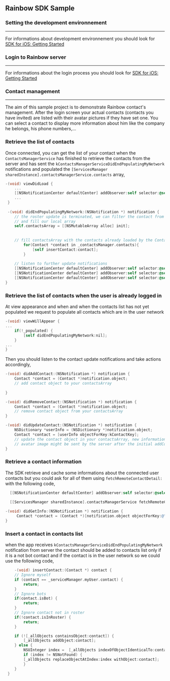 ## Rainbow SDK Sample

### Setting the development environnement 
---
For informations about development environnement you should look for [SDK for iOS: Getting Started](https://hub.openrainbow.com/#/documentation/doc/sdk/ios/guides/Getting_Started)

### Login to Rainbow server
---
For informations about the login process you should look for [SDK for iOS: Getting Started](https://hub.openrainbow.com/#/documentation/doc/sdk/ios/guides/Getting_Started)

### Contact management
---
The aim of this sample project is to demonstrate Rainbow contact's management. After the login screen your actual contacts (contacts you have invited) are listed with their avatar pictures if they have set one.
You can select a contact to display more information about him like the company he belongs, his phone numbers,... 

### Retrieve the list of contacts

Once connected, you can get the list of your contact when the `ContactsManagerService` has finished to retrieve the contacts from the server and has sent the `kContactsManagerServiceDidEndPopulatingMyNetwork` notifications and populated the `[ServicesManager sharedInstance].contactsManagerService.contacts` array,

```objective-c 
-(void) viewDidLoad { 
	...
 	[[NSNotificationCenter defaultCenter] addObserver:self selector:@selector(didEndPopulatingMyNetwork:) name:kContactsManagerServiceDidEndPopulatingMyNetwork object:nil];
 	...
 }
 
 -(void) didEndPopulatingMyNetwork:(NSNotification *) notification {
	// the roster update is terminated, we can filter the contact from ContactsManager service
	// and fill our local array
	self.contactsArray = [[NSMutableArray alloc] init];
	
	
    // fill contactsArray with the contacts already loaded by the ContactsManager
        for(Contact *contact in _contactsManager.contacts){
            [self insertContact:contact];
        }
	
	// listen to further update notifications
	[[NSNotificationCenter defaultCenter] addObserver:self selector:@selector(didAddContact:) name:kContactsManagerServiceDidAddContact object:nil];
	[[NSNotificationCenter defaultCenter] addObserver:self selector:@selector(didRemoveContact:) name:kContactsManagerServiceDidRemoveContact object:nil];
	[[NSNotificationCenter defaultCenter] addObserver:self selector:@selector(didUpdateContact:) name:kContactsManagerServiceDidUpdateContact object:nil];
}
```
### Retrieve the list of contacts when the user is already logged in 
At view appearance and when and when the contacts list has not yet populated we request to populate all contacts which are in the user network

```objective-c 
-(void) viewWillAppear { 
...
    if(!_populated) {
        [self didEndPopulatingMyNetwork:nil];
    }
...
}
```
Then you should listen to the contact update notifications and take actions accordingly,

```objective-c
-(void) didAddContact:(NSNotification *) notification {
    Contact *contact = (Contact *)notification.object;
    // add contact object to your contactsArray 
    
}

-(void) didRemoveContact:(NSNotification *) notification {
    Contact *contact = (Contact *)notification.object;
    // remove contact object from your contactsArray
}

-(void) didUpdateContact:(NSNotification *) notification {
    NSDictionary *userInfo = (NSDictionary *)notification.object;
    Contact *contact = [userInfo objectForKey:kContactKey];
    // update the contact object in your contactsArray, new informations like the contact
    // avatar image might be sent by the server after the initial addContact.
}


```

### Retrieve a contact information
The SDK retrieve and cache some informations about the connected user contacts but you could ask for all of them using `fetchRemoteContactDetail:` with the following code,

```objective-c
  [[NSNotificationCenter defaultCenter] addObserver:self selector:@selector(didGetInfo:) name:kContactsManagerServiceDidUpdateContact object:nil];
  
  [[ServicesManager sharedInstance].contactsManagerService fetchRemoteContactDetail:_aContact];
```

```objective-c
-(void) didGetInfo:(NSNotification *) notification {
     Contact *contact = (Contact *)[notification.object objectForKey:@"contact"];  
}
```
### Insert a contact in contacts list
when the app receives `kContactsManagerServiceDidEndPopulatingMyNetwork`  notification from server the contact  should be added to contacts list only if it is a not bot contact and if the contact is in the user network so we could use the following code,

```objective-c
    -(void) insertContact:(Contact *) contact {
    // Ignore myself
    if (contact == _serviceManager.myUser.contact) {
        return;
    }
    // Ignore bots
    if(contact.isBot) {
        return;
    }
    // Ignore contact not in roster
    if(!contact.isInRoster) {
        return;
    }

    if (![_allObjects containsObject:contact]) {
        [_allObjects addObject:contact];
    } else {
        NSUInteger index =  [_allObjects indexOfObjectIdenticalTo:contact];
        if (index != NSNotFound) {
        [_allObjects replaceObjectAtIndex:index withObject:contact];
        }
    }
 }
```
